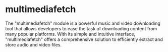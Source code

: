 # multimediafetch
The "multimediafetch" module is a powerful music and video downloading tool that allows developers to ease the task of downloading content from many popular platforms. With its simple and intuitive interface, "multimediafetch" offers a comprehensive solution to efficiently extract and store audio and video files.
